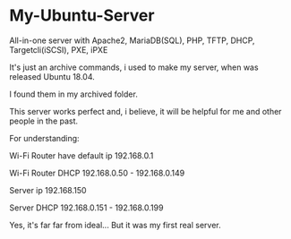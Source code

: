 # My-Ubuntu-Server

<p>All-in-one server with Apache2, MariaDB(SQL), PHP, TFTP, DHCP, Targetcli(iSCSI), PXE, iPXE
<p>
<p>It's just an archive commands, i used to make my server, when was released Ubuntu 18.04.
<p>I found them in my archived folder.
<p>This server works perfect and, i believe, it will be helpful for me and other people in the past.
<p>
<p>For understanding:
<p>Wi-Fi Router have default ip 192.168.0.1
<p>Wi-Fi Router DHCP 192.168.0.50 - 192.168.0.149
<p>Server ip 192.168.150
<p>Server DHCP 192.168.0.151 - 192.168.0.199
<p>
<p>Yes, it's far far from ideal... But it was my first real server.
